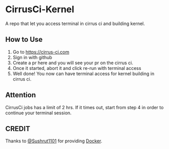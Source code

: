 # CirrusCi-Kernel
A repo that let you access terminal in cirrus ci and building kernel.


## How to Use ##
1. Go to https://cirrus-ci.com
2. Sign in with github
3. Create a pr here and you will see your pr on the cirrus ci.
4. Once it started, abort it and click re-run with terminal access
5. Well done! You now can have terminal access for kernel building in cirrus ci.

## Attention ##
CirrusCi jobs has a limit of 2 hrs. If it times out, start from step 4 in order to continue your terminal session.

## CREDIT ##
Thanks to [@Sushrut1101](https://github.com/Sushrut1101) for providing [Docker](https://github.com/Sushrut1101/Docker).
